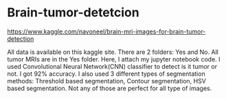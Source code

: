 # Brain-tumor-detetcion

https://www.kaggle.com/navoneel/brain-mri-images-for-brain-tumor-detection

All data is available on this kaggle site. There are 2 folders: Yes and No. All tumor MRIs are in the Yes folder. Here, I attach my jupyter notebook code. I used Convolutional Neural Network(CNN) classifier to detect is it tumor or not. I got 92% accuracy. I also used 3 different types of segmentation methods: Threshold based segmentation, Contour segmentation, HSV based segmentation. Not any of those are perfect for all type of images.   
